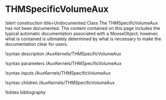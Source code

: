 <!-- MOOSE Documentation Stub: Remove this when content is added. -->

# THMSpecificVolumeAux

!alert construction title=Undocumented Class
The THMSpecificVolumeAux has not been documented. The content contained on this page includes the
typical automatic documentation associated with a MooseObject; however, what is contained is
ultimately determined by what is necessary to make the documentation clear for users.

!syntax description /AuxKernels/THMSpecificVolumeAux

!syntax parameters /AuxKernels/THMSpecificVolumeAux

!syntax inputs /AuxKernels/THMSpecificVolumeAux

!syntax children /AuxKernels/THMSpecificVolumeAux

!bibtex bibliography
